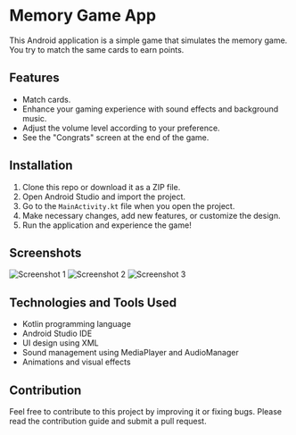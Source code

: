 # Memory Game App

This Android application is a simple game that simulates the memory game. You try to match the same cards to earn points.

## Features

- Match cards.
- Enhance your gaming experience with sound effects and background music.
- Adjust the volume level according to your preference.
- See the "Congrats" screen at the end of the game.

## Installation

1. Clone this repo or download it as a ZIP file.
2. Open Android Studio and import the project.
3. Go to the `MainActivity.kt` file when you open the project.
4. Make necessary changes, add new features, or customize the design.
5. Run the application and experience the game!

## Screenshots

![Screenshot 1](res/drawable/screenshot1.png)
![Screenshot 2](res/drawable/screenshot2.png)
![Screenshot 3](res/drawable/screenshot3.png)

## Technologies and Tools Used

- Kotlin programming language
- Android Studio IDE
- UI design using XML
- Sound management using MediaPlayer and AudioManager
- Animations and visual effects

## Contribution

Feel free to contribute to this project by improving it or fixing bugs. Please read the contribution guide and submit a pull request.


